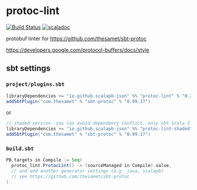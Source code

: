 # protoc-lint

[![Build Status](https://travis-ci.org/scalapb-json/protoc-lint.svg?branch=master)](https://travis-ci.org/scalapb-json/protoc-lint)
[![scaladoc](https://javadoc-badge.appspot.com/io.github.scalapb-json/protoc-lint_2.12.svg?label=scaladoc)](https://javadoc-badge.appspot.com/io.github.scalapb-json/protoc-lint_2.12/protoc_lint/index.html?javadocio=true)

protobuf linter for <https://github.com/thesamet/sbt-protoc>


<https://developers.google.com/protocol-buffers/docs/style>


## sbt settings

### `project/plugins.sbt`

```scala
libraryDependencies += "io.github.scalapb-json" %% "protoc-lint" % "0.2.1"
addSbtPlugin("com.thesamet" % "sbt-protoc" % "0.99.17")
```

or

```scala
// shaded version. you can avoid dependency conflict. only sbt Scala 2.12, sbt 1.x
libraryDependencies += "io.github.scalapb-json" %% "protoc-lint-shaded" % "0.2.1"
addSbtPlugin("com.thesamet" % "sbt-protoc" % "0.99.17")
```


### `build.sbt`

```scala
PB.targets in Compile := Seq(
  protoc_lint.ProtocLint() -> (sourceManaged in Compile).value,
  // and add another generator settings (e.g. java, scalapb)
  // see https://github.com/thesamet/sbt-protoc
)
```

